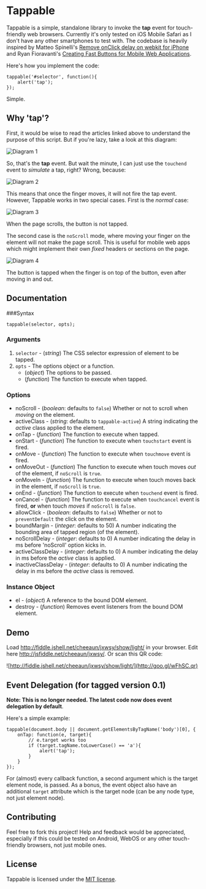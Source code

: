 Tappable
========

Tappable is a simple, standalone library to invoke the **tap** event for touch-friendly web browsers. Currently it's only tested on iOS Mobile Safari as I don't have any other smartphones to test with. The codebase is heavily inspired by Matteo Spinelli's [Remove onClick delay on webkit for iPhone](http://cubiq.org/remove-onclick-delay-on-webkit-for-iphone) and Ryan Fioravanti's [Creating Fast Buttons for Mobile Web Applications](http://code.google.com/mobile/articles/fast_buttons.html).

Here's how you implement the code:

	tappable('#selector', function(){
		alert('tap');
	});

Simple.

Why 'tap'?
----------

First, it would be wise to read the articles linked above to understand the purpose  of this script. But if you're lazy, take a look at this diagram:

![Diagram 1](https://github.com/cheeaun/tappable/raw/master/diagrams/diagram-1.png)

So, that's the **tap** event. But wait the minute, I can just use the `touchend` event to *simulate* a tap, right? Wrong, because:

![Diagram 2](https://github.com/cheeaun/tappable/raw/master/diagrams/diagram-2.png)

This means that once the finger moves, it will not fire the tap event. However, Tappable works in two special cases. First is the *normal* case:

![Diagram 3](https://github.com/cheeaun/tappable/raw/master/diagrams/diagram-3.png)

When the page scrolls, the button is not tapped.

The second case is the `noScroll` mode, where moving your finger on the element will not make the page scroll. This is useful for mobile web apps which might implement their own *fixed* headers or sections on the page.

![Diagram 4](https://github.com/cheeaun/tappable/raw/master/diagrams/diagram-4.png)

The button is tapped when the finger is on top of the button, even after moving in and out.

Documentation
-------------

###Syntax

	tappable(selector, opts);

### Arguments

1. `selector` - (*string*) The CSS selector expression of element to be tapped.
2. `opts` - The options object or a function.
	* (*object*) The options to be passed.
	* (*function*) The function to execute when tapped.

### Options

* noScroll - (*boolean*: defaults to `false`) Whether or not to scroll when *moving* on the element.
* activeClass - (*string*: defaults to `tappable-active`) A string indicating the *active* class applied to the element.
* onTap - (*function*) The function to execute when tapped.
* onStart - (*function*) The function to execute when `touchstart` event is fired.
* onMove - (*function*) The function to execute when `touchmove` event is fired.
* onMoveOut - (*function*) The function to execute when touch moves *out* of the element, if `noScroll` is `true`.
* onMoveIn - (*function*) The function to execute when touch moves back in the element, if `noScroll` is `true`.
* onEnd - (*function*) The function to execute when `touchend` event is fired.
* onCancel - (*function*) The function to execute when `touchcancel` event is fired, **or** when touch *moves* if `noScroll` is `false`.
* allowClick - (*boolean*: defaults to `false`) Whether or not to `preventDefault` the click on the element.
* boundMargin - (*integer*: defaults to 50) A number indicating the bounding area of tapped region (of the element).
* noScrollDelay - (*integer*: defaults to 0) A number indicating the delay in ms before 'noScroll' option kicks in.
* activeClassDelay - (*integer*: defaults to 0) A number indicating the delay in ms before the *active* class is applied.
* inactiveClassDelay - (*integer*: defaults to 0) A number indicating the delay in ms before the *active* class is removed.

### Instance Object

* el - (*object*) A reference to the bound DOM element.
* destroy - (*function*) Removes event listeners from the bound DOM element.

Demo
----

Load <http://fiddle.jshell.net/cheeaun/jxwsy/show/light/> in your browser. Edit here <http://jsfiddle.net/cheeaun/jxwsy/>. Or scan this QR code:

![http://fiddle.jshell.net/cheeaun/jxwsy/show/light/](http://goo.gl/wFhSC.qr)

Event Delegation (for tagged version 0.1)
----------------------------------------

**Note: This is no longer needed. The latest code now does event delegation by default**.

Here's a simple example:

	tappable(document.body || document.getElementsByTagName('body')[0], {
		onTap: function(e, target){
			// e.target works too
			if (target.tagName.toLowerCase() == 'a'){
				alert('tap');
			}
		}
	});

For (almost) every callback function, a second argument which is the target element node, is passed. As a bonus, the event object also have an additional `target` attribute which is the target node (can be any node type, not just element node).

Contributing
------------

Feel free to fork this project! Help and feedback would be appreciated, especially if this could be tested on Android, WebOS or any other touch-friendly browsers, not just mobile ones.

License
-------

Tappable is licensed under the [MIT license](http://cheeaun.mit-license.org/).
